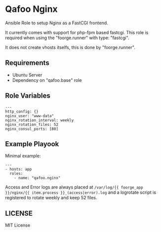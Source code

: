 Qafoo Nginx
===========

Ansible Role to setup Nginx as a FastCGI frontend.

It currently comes with support for php-fpm based fastcgi. This role is
required when using the "foorge.runner" with type: "fastcgi".

It does not create vhosts itselfs, this is done by "foorge.runner".

Requirements
------------

- Ubuntu Server
- Dependency on "qafoo.base" role

Role Variables
--------------

    ---
    http_config: {}
    nginx_user: "www-data"
    nginx_rotation_interval: weekly
    nginx_rotation_files: 52
    nginx_consul_ports: [80]

Example Playook
---------------

Minimal example:

    ---
    - hosts: app
      roles:
        - name: "qafoo.nginx"

Access and Error logs are always placed at `/var/log/{{ foorge_app }}/nginx/{{ item.process }}_(access|error).log` and
a logrotate script is registered to rotate weekly and keep 52 files.

LICENSE
-------

MIT License
